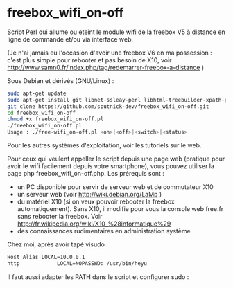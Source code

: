 freebox_wifi_on-off
===================

Script Perl qui allume ou eteint le module wifi de la freebox V5 à distance en ligne de commande et/ou via interface web.

(Je n'ai jamais eu l'occasion d'avoir une freebox V6 en ma possession : c'est plus simple pour rebooter et pas besoin de X10, voir http://www.samn0.fr/index.php/tag/redemarrer-freebox-a-distance )

Sous Debian et dérivés (GNU/Linux) :
```bash
sudo apt-get update
sudo apt-get install git libnet-ssleay-perl libhtml-treebuilder-xpath-perl libwww-mechanize-perl
git clone https://github.com/sputnick-dev/freebox_wifi_on-off.git
cd freebox_wifi_on-off
chmod +x freebox_wifi_on-off.pl
./freebox_wifi_on-off.pl
Usage : ./free-wifi_on-off.pl <on>|<off>|<switch>|<status>
```

Pour les autres systèmes d'exploitation, voir les tutoriels sur le web.


Pour ceux qui veulent appeller le script depuis une page web (pratique pour avoir le wifi facilement depuis votre smartphone), vous pouvez utiliser la page php freebox_wifi_on-off.php.
Les prérequis sont : 

 - un PC disponible pour servir de serveur web et de commutateur X10
 - un serveur web (voir http://wiki.debian.org/LaMp )
 - du matériel X10 (si on veux pouvoir rebooter la freebox automatiquement). Sans X10, il modifie pour vous la console web free.fr sans rebooter la freebox. Voir http://fr.wikipedia.org/wiki/X10_%28informatique%29
 - des connaissances rudimentaires en administration système

Chez moi, après avoir tapé visudo : 
```bash
Host_Alias LOCAL=10.0.0.1
http            LOCAL=NOPASSWD: /usr/bin/heyu
```
Il faut aussi adapter les PATH dans le script et configurer sudo :
